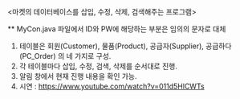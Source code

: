 <마켓의 데이터베이스를 삽입, 수정, 삭제, 검색해주는 프로그램>

** MyCon.java 파일에서 ID와 PW에 해당하는 부분은 임의의 문자로 대체
1. 테이블은 회원(Customer), 물품(Product), 공급자(Supplier), 공급하다(PC_Order) 의 네 가지로 구성.
2. 각 테이블마다 삽입, 수정, 검색, 삭제를 순서대로 진행.
3. 알림 창에서 현재 진행 내용을 확인 가능.
4. 시연 : https://www.youtube.com/watch?v=011d5HlCWTs
